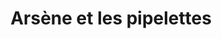 ---
title: "Arsène et les pipelettes"
url: /soorts-hossegor/arsene-et-les-pipelettes/
shop: vêtements
---